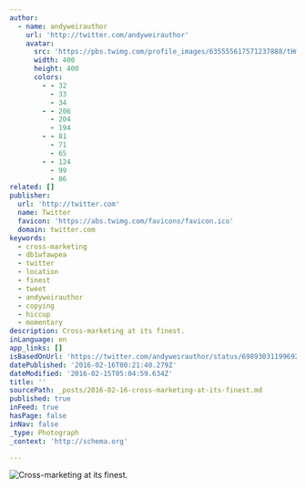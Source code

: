 ```yaml
---
author:
  - name: andyweirauthor
    url: 'http://twitter.com/andyweirauthor'
    avatar:
      src: 'https://pbs.twimg.com/profile_images/635555617571237888/tHm7zVXR_400x400.jpg'
      width: 400
      height: 400
      colors:
        - - 32
          - 33
          - 34
        - - 206
          - 204
          - 194
        - - 81
          - 71
          - 65
        - - 124
          - 99
          - 86
related: []
publisher:
  url: 'http://twitter.com'
  name: Twitter
  favicon: 'https://abs.twimg.com/favicons/favicon.ico'
  domain: twitter.com
keywords:
  - cross-marketing
  - db1wfawpea
  - twitter
  - location
  - finest
  - tweet
  - andyweirauthor
  - copying
  - hiccup
  - momentary
description: Cross-marketing at its finest.
inLanguage: en
app_links: []
isBasedOnUrl: 'https://twitter.com/andyweirauthor/status/698930311996923904'
datePublished: '2016-02-16T00:21:40.279Z'
dateModified: '2016-02-15T05:04:59.634Z'
title: ''
sourcePath: _posts/2016-02-16-cross-marketing-at-its-finest.md
published: true
inFeed: true
hasPage: false
inNav: false
_type: Photograph
_context: 'http://schema.org'

---
```

![Cross-marketing at its finest&period;](https://pbs.twimg.com/media/CbMZak2UYAI6qeB.jpg:large)